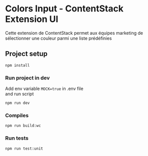 # Colors Input - ContentStack Extension UI

Cette extension de ContentStack permet aux équipes marketing de sélectionner une couleur parmi une liste prédéfinies

## Project setup
```
npm install
```
### Run project in dev
Add env variable `MOCK=true` in .env file  
and run script 
```
npm run dev
```

### Compiles
```
npm run build:wc
```

### Run tests
```
npm run test:unit
```
